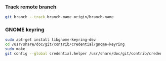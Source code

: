 
### Track remote branch
```bash
git branch --track branch-name origin/branch-name
```

### GNOME keyring
```bash
sudo apt-get install libgnome-keyring-dev
cd /usr/share/doc/git/contrib/credential/gnome-keyring
sudo make
git config --global credential.helper /usr/share/doc/git/contrib/credential/gnome-keyring/git-credential-gnome-keyring
```

